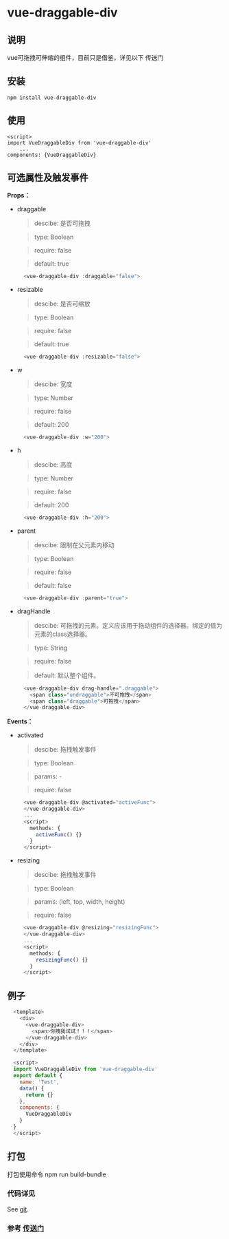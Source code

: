 <!--
 * @Author: your name
 * @Date: 2020-07-03 09:06:01
 * @LastEditTime: 2020-07-07 08:39:19
 * @LastEditors: Please set LastEditors
 * @Description: In User Settings Edit
 * @FilePath: \vue-draggable\README.md
-->
# vue-draggable-div

## 说明
vue可拖拽可伸缩的组件，目前只是借鉴，详见以下  传送门

## 安装
```
npm install vue-draggable-div
```

## 使用
```
<script>
import VueDraggableDiv from 'vue-draggable-div'
    ...
components: {VueDraggableDiv}
```

## 可选属性及触发事件

**Props：**
+ draggable

  > descibe: 是否可拖拽

  > type: Boolean

  > require: false

  > default: true

  ```js
    <vue-draggable-div :draggable="false">
  ```

+ resizable

  > descibe: 是否可缩放

  > type: Boolean

  > require: false

  > default: true

  ```js
    <vue-draggable-div :resizable="false">
  ```

+ w

  > descibe: 宽度

  > type: Number

  > require: false

  > default: 200

  ```js
    <vue-draggable-div :w="200">
  ```

+ h

  > descibe: 高度

  > type: Number

  > require: false

  > default: 200

  ```js
    <vue-draggable-div :h="200">
  ```

+ parent

  > descibe: 限制在父元素内移动

  > type: Boolean

  > require: false

  > default: false

  ```js
    <vue-draggable-div :parent="true">
  ```

+ dragHandle

  > descibe: 可拖拽的元素。定义应该用于拖动组件的选择器。绑定的值为元素的class选择器。

  > type: String

  > require: false

  > default: 默认整个组件。

  ```js
    <vue-draggable-div drag-handle=".draggable">
      <span class="undraggable">不可拖拽</span>
      <span class="draggable">可拖拽</span>
    </vue-draggable-div>
  ```

**Events：**

+ activated

  > descibe: 拖拽触发事件

  > type: Boolean

  > params: -

  > require: false

  ```js
    <vue-draggable-div @activated="activeFunc">
    </vue-draggable-div>
    ...
    <script>
      methods: {
        activeFunc() {}
      }
    </script>
  ```

+ resizing

  > descibe: 拖拽触发事件

  > type: Boolean

  > params: (left, top, width, height)

  > require: false

  ```js
    <vue-draggable-div @resizing="resizingFunc">
    </vue-draggable-div>
    ...
    <script>
      methods: {
        resizingFunc() {}
      }
    </script>
  ```

## 例子
```js
  <template>
    <div>
      <vue-draggable-div>
        <span>你拽我试试！！！</span>
      </vue-draggable-div>
    </div>
  </template>

  <script>
  import VueDraggableDiv from 'vue-draggable-div'
  export default {
    name: 'Test',
    data() {
      return {}
    },
    components: {
      VueDraggableDiv
    }
  }
  </script>
```

## 打包
打包使用命令 npm run build-bundle

### 代码详见
See [git](https://github.com/ABoyCDog/vue-draggable-div/).

### 参考 [传送门](https://github.com/mauricius/vue-draggable-div)
